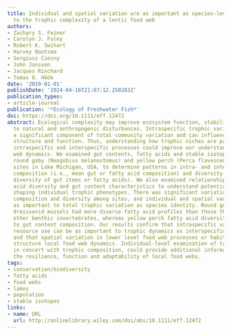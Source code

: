 ```yaml
---
title: Individual and spatial variation are as important as species-level variation
  to the trophic complexity of a lentic food web
authors:
- Zachary S. Feiner
- Carolyn J. Foley
- Robert K. Swihart
- Harvey Bootsma
- Sergiusz Czesny
- John Janssen
- Jacques Rinchard
- Tomas O. Höök
date: '2019-01-01'
publishDate: '2024-04-16T21:07:12.250283Z'
publication_types:
- article-journal
publication: '*Ecology of Freshwater Fish*'
doi: https://doi.org/10.1111/eff.12472
abstract: Ecological complexity may improve ecosystem function, stability and adaptability
  to natural and anthropogenic disturbances. Intraspecific trophic variation can represent
  a significant component of total community variation and can influence food web
  structure and function. Thus, understanding how trophic niches are partitioned between
  intraspecific and interspecific processes could improve our understanding of food
  web dynamics. We examined gut contents, fatty acids and stable isotope ratios in
  round goby (Neogobius melanostomus) and yellow perch (Perca flavescens) across six
  sites in Lake Michigan, USA, to determine patterns in intra- and interspecific trophic
  composition (i.e., mean gut or fatty acid composition) and diversity (i.e., the
  diversity of gut items or fatty acids). We also examined relationships between fatty
  acid diversity and gut content characteristics to understand potential mechanisms
  shaping individual trophic phenotypes. There was significant variation in both trophic
  composition and diversity among sites, and individual and spatial variation was
  as important to total trophic variation as species identity. Round goby that consumed
  dreissenid mussels had more diverse fatty acid profiles than those that consumed
  other benthic invertebrates, whereas yellow perch fatty acid diversity was not related
  to gut content composition. Our results confirm that intraspecific variation in
  resource use can be as important to trophic dynamics as interspecific variation,
  and that spatial variation in lower level food web processes or habitat may strongly
  structure local food web dynamics. Individual-level examination of trophic diversity,
  in concert with trophic composition, could provide additional information about
  the resilience, function and adaptability of local food webs.
tags:
- conservation/biodiversity
- fatty acids
- food webs
- lakes
- population
- stable isotopes
links:
- name: URL
  url: http://onlinelibrary.wiley.com/doi/abs/10.1111/eff.12472
---
```

